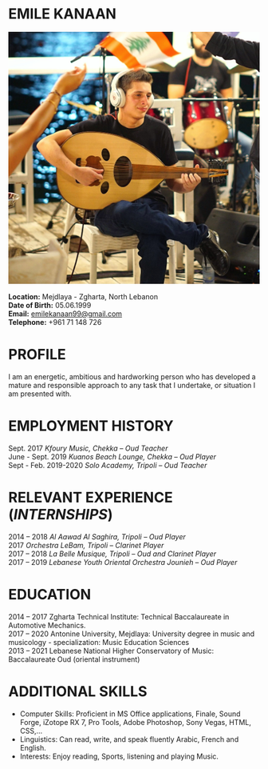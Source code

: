 # EMILE KANAAN

![This is Emile Kanaan image.](/image.jpg "This is Emile Kanaan image.")

**Location:** Mejdlaya - Zgharta, North Lebanon  
**Date of Birth:** 05.06.1999  
**Email:** emilekanaan99@gmail.com  
**Telephone:** +961 71 148 726  

# PROFILE

I am an energetic, ambitious and hardworking person who has developed a mature and responsible approach to any task that I undertake, or situation I am presented with.

# EMPLOYMENT HISTORY

Sept. 2017                *Kfoury Music, Chekka – Oud Teacher*  
June - Sept. 2019         *Kuanos Beach Lounge, Chekka – Oud Player*  
Sept - Feb. 2019-2020     *Solo Academy, Tripoli – Oud Teacher*  

# RELEVANT EXPERIENCE (*INTERNSHIPS*)

2014 – 2018     *Al Aawad Al Saghira, Tripoli – Oud Player*  
2017            *Orchestra LeBam, Tripoli – Clarinet Player*  
2017 – 2018     *La Belle Musique, Tripoli – Oud and Clarinet Player*  
2017 – 2019     *Lebanese Youth Oriental Orchestra Jounieh – Oud Player*  

# EDUCATION

2014 – 2017     Zgharta Technical Institute: Technical Baccalaureate in Automotive Mechanics.  
2017 – 2020     Antonine University, Mejdlaya: University degree in music and musicology - specialization: Music Education Sciences  
2013 – 2021     Lebanese National Higher Conservatory of Music: Baccalaureate Oud (oriental instrument)  

# ADDITIONAL SKILLS

* Computer Skills: Proficient in MS Office applications, Finale, Sound Forge,
iZotope RX 7, Pro Tools, Adobe Photoshop, Sony Vegas, HTML, CSS,…  
* Linguistics: Can read, write, and speak fluently Arabic, French and English.  
* Interests: Enjoy reading, Sports, listening and playing Music.  
